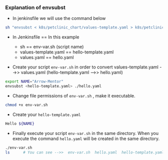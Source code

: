 ### Explanation of envsubst

* In jenkinsfile we will use the command below

```bash
sh "envsubst < k8s/petclinic_chart/values-template.yaml > k8s/petclinic_chart/values.yaml"
```

* In Jenkinsfile         ==  In this example 
  - sh                   ==  env-var.sh  (script name)
  - values-template.yaml ==  hello-template.yaml
  - values.yaml          ==  hello.yaml

* Create your script `env-var.sh`  in order to convert values-template.yaml -->> values.yaml
                                                            (hello-template.yaml -->> hello.yaml)
```bash (pwd : test)
export NAME="Arrow-Mentor"
envsubst <hello-template.yaml> ./hello.yaml
```

* Change file permissions of `env-var.sh` , make it executable.

```bash (pwd : test)
chmod +x env-var.sh
```

* Create your `hello-template.yaml`

```bash (pwd : test)
Hello ${NAME}
```

* Finally execute your script `env-var.sh` in the same directory. When you execute the command `hello.yaml` will be created in the same directory.

```bash (pwd : test)
./env-var.sh
ls      # You can see -->>  env-var.sh  hello.yaml  hello-template.yaml
```